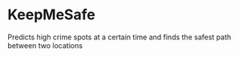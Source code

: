 # KeepMeSafe
Predicts high crime spots at a certain time and finds the safest path between two locations
